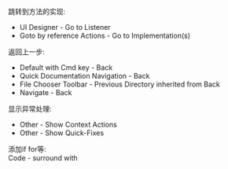 

跳转到方法的实现:  
- UI Designer - Go to Listener  
- Goto by reference Actions - Go to Implementation(s)  

返回上一步:  
- Default with Cmd key - Back  
- Quick Documentation Navigation - Back  
- File Chooser Toolbar - Previous Directory inherited from Back  
- Navigate - Back  

显示异常处理:
- Other - Show Context Actions  
- Other - Show Quick-Fixes  

添加if for等:  
Code - surround with  




